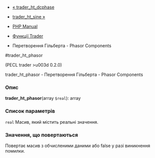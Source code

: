 - [« trader_ht_dcphase](function.trader-ht-dcphase.md)
- [trader_ht_sine »](function.trader-ht-sine.md)

- [PHP Manual](index.md)
- [Функції Trader](ref.trader.md)
- Перетворення Гільберта - Phasor Components

#trader_ht_phasor

(PECL trader \>u003d 0.2.0)

trader_ht_phasor - Перетворення Гільберта - Phasor Components

### Опис

**trader_ht_phasor**(array `$real`): array

### Список параметрів

`real`
Масив, який містить реальні значення.

### Значення, що повертаються

Повертає масив з обчисленими даними або false у разі
виникнення помилки.
